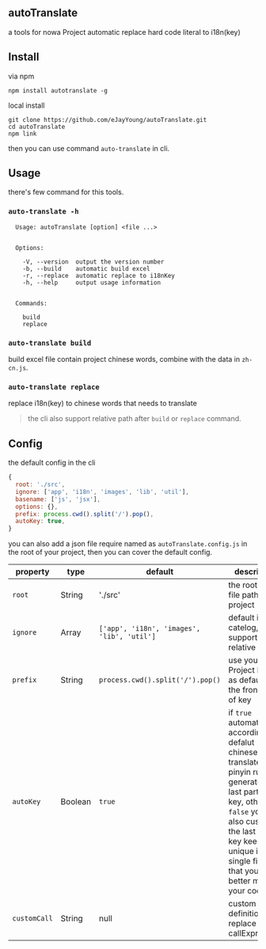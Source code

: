 ## autoTranslate

a tools for nowa Project automatic replace hard code literal to i18n(key)

## Install

via npm
```
npm install autotranslate -g
```

local install
```
git clone https://github.com/eJayYoung/autoTranslate.git
cd autoTranslate
npm link
```

then you can use command `auto-translate` in cli.

## Usage

there's few command for this tools.
### **`auto-translate -h`**

  ```
    Usage: autoTranslate [option] <file ...>


    Options:

      -V, --version  output the version number
      -b, --build    automatic build excel
      -r, --replace  automatic replace to i18nKey
      -h, --help     output usage information


    Commands:

      build
      replace
  ```

### **`auto-translate build`** <br>
  build excel file contain project chinese words, combine with the data in `zh-cn.js`. 

### **`auto-translate replace`** <br>
  replace i18n(key) to chinese words that needs to translate
> the cli also support relative path after `build` or `replace` command.

## Config

the default config in the cli
```javascript
{
  root: './src',
  ignore: ['app', 'i18n', 'images', 'lib', 'util'],
  basename: ['js', 'jsx'],
  options: {},
  prefix: process.cwd().split('/').pop(),
  autoKey: true,
}
```

you can also add a json file require named as `autoTranslate.config.js` in the root of your project, then you can cover the default config.


| property | type | default | description |
| --------- | ---- | ------- | ----------- |
| `root` | String | './src' | the root parse file path in project |
| `ignore` | Array | `['app', 'i18n', 'images', 'lib', 'util']` | default ignore catelog, support relative path |
| `prefix` | String | `process.cwd().split('/').pop()` | use your Project Name as default for the front part of key |
| `autoKey` | Boolean | `true` | if `true` automatic according defalut chinese translate to pinyin rule to generate the last part of key, otherwise `false` you can also custom fill the last part of key keep unique in single file so that you can better manage your code. |
| `customCall` | String | null | custom definition the replace callExpression. |

